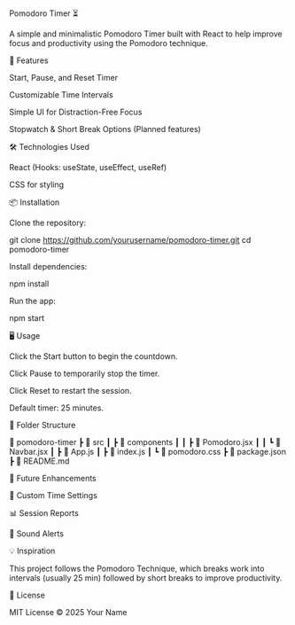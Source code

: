 Pomodoro Timer ⏳

A simple and minimalistic Pomodoro Timer built with React to help improve focus and productivity using the Pomodoro technique.

🚀 Features

Start, Pause, and Reset Timer

Customizable Time Intervals

Simple UI for Distraction-Free Focus

Stopwatch & Short Break Options (Planned features)

🛠️ Technologies Used

React (Hooks: useState, useEffect, useRef)

CSS for styling

📦 Installation

Clone the repository:

git clone https://github.com/yourusername/pomodoro-timer.git
cd pomodoro-timer

Install dependencies:

npm install

Run the app:

npm start

🖥️ Usage

Click the Start button to begin the countdown.

Click Pause to temporarily stop the timer.

Click Reset to restart the session.

Default timer: 25 minutes.

📌 Folder Structure

📂 pomodoro-timer
 ┣ 📂 src
 ┃ ┣ 📂 components
 ┃ ┃ ┣ 📜 Pomodoro.jsx
 ┃ ┃ ┗ 📜 Navbar.jsx
 ┃ ┣ 📜 App.js
 ┃ ┣ 📜 index.js
 ┃ ┗ 📜 pomodoro.css
 ┣ 📜 package.json
 ┣ 📜 README.md

🎯 Future Enhancements

🔄 Custom Time Settings

📊 Session Reports

🎵 Sound Alerts

💡 Inspiration

This project follows the Pomodoro Technique, which breaks work into intervals (usually 25 min) followed by short breaks to improve productivity.

📝 License

MIT License © 2025 Your Name